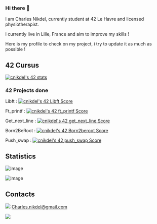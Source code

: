 ### Hi there 👋

I am Charles Nikdel, currently student at 42 Le Havre and licensed physiotherapist.

I currently live in Lille, France and aim to improve my skills !

Here is my profile to check on my project, i try to update it as much as possible !

## 42 Cursus

[![cnikdel's 42 stats](https://badge42.vercel.app/api/v2/clh10ft22001608l9m52onx9h/stats?cursusId=21&coalitionId=331)](https://github.com/JaeSeoKim/badge42)

### 42 Projects done

Libft : [![cnikdel's 42 Libft Score](https://badge42.vercel.app/api/v2/clh10ft22001608l9m52onx9h/project/3060775)](https://github.com/JaeSeoKim/badge42)

Ft_printf : [![cnikdel's 42 ft_printf Score](https://badge42.vercel.app/api/v2/clh10ft22001608l9m52onx9h/project/3074875)](https://github.com/JaeSeoKim/badge42)

Get_next_line : [![cnikdel's 42 get_next_line Score](https://badge42.vercel.app/api/v2/clh10ft22001608l9m52onx9h/project/3074877)](https://github.com/JaeSeoKim/badge42)

Born2BeRoot : [![cnikdel's 42 Born2beroot Score](https://badge42.vercel.app/api/v2/clh10ft22001608l9m52onx9h/project/3074876)](https://github.com/JaeSeoKim/badge42)

Push_swap : [![cnikdel's 42 push_swap Score](https://badge42.vercel.app/api/v2/clh10ft22001608l9m52onx9h/project/3079234)](https://github.com/JaeSeoKim/badge42)

## Statistics

![image](https://github-readme-stats.vercel.app/api/top-langs/?username=charlesnkdl)

![image](https://github-profile-summary-cards.vercel.app/api/cards/profile-details?username=charlesnkdl&theme=default)

## Contacts

<img src="https://img.shields.io/badge/Gmail-D14836?style=for-the-badge&logo=gmail&logoColor=white" /> Charles.nikdel@gmail.com


<img src="https://hits.seeyoufarm.com/api/count/incr/badge.svg?url=https%3A%2F%2Fgithub.com%2FCharlesNkdl1212%2Fhit-counter" />

<!--
**CharlesNkdl/CharlesNkdl** is a ✨ _special_ ✨ repository because its `README.md` (this file) appears on your GitHub profile.

Here are some ideas to get you started:

- 🔭 I’m currently working on ...
- 🌱 I’m currently learning ...
- 👯 I’m looking to collaborate on ...
- 🤔 I’m looking for help with ...
- 💬 Ask me about ...
- 📫 How to reach me: ...
- 😄 Pronouns: ...
- ⚡ Fun fact: ...
-->
